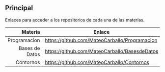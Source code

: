## Principal

Enlaces para acceder a los repositorios de cada una de las materias.



| Materia | Enlace                      |
|--------:|-----------------------------------------------------|
| Programacion   | https://github.com/MateoCarballo/Programacion|
| Bases de Datos | https://github.com/MateoCarballo/BasesdeDatos|
| Contornos      |    https://github.com/MateoCarballo/Contornos|







<!-- TO DO: Añadir una tabla con los tres enlaces -->
